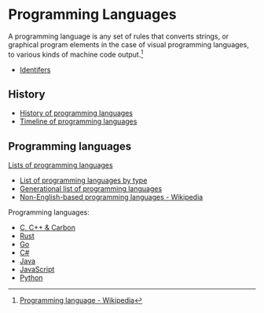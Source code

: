 # Programming Languages
A programming language is any set of rules that converts strings, or graphical program elements in the case of visual programming languages, to various kinds of machine code output.[^wiki]

[^wiki]: [Programming language - Wikipedia](https://en.wikipedia.org/wiki/Programming_language)

- [Identifers](Identifers.md)

## History
- [History of programming languages](https://en.wikipedia.org/wiki/History_of_programming_languages)
- [Timeline of programming languages](https://en.wikipedia.org/wiki/Timeline_of_programming_languages)  

## Programming languages
[Lists of programming languages](https://en.wikipedia.org/wiki/Lists_of_programming_languages)
- [List of programming languages by type](https://en.wikipedia.org/wiki/List_of_programming_languages_by_type)
- [Generational list of programming languages](https://en.wikipedia.org/wiki/Generational_list_of_programming_languages)
- [Non-English-based programming languages - Wikipedia](https://en.wikipedia.org/wiki/Non-English-based_programming_languages)

Programming languages:
- [C, C++ & Carbon](https://github.com/Chaoses-Ib/Cpp)
- [Rust](https://github.com/Chaoses-Ib/Rust)
- [Go](https://github.com/Chaoses-Ib/Go)
- [C#](https://github.com/Chaoses-Ib/dotNET)
- [Java](https://github.com/Chaoses-Ib/Java)
- [JavaScript](https://github.com/Chaoses-Ib/Web)
- [Python](https://github.com/Chaoses-Ib/Python)